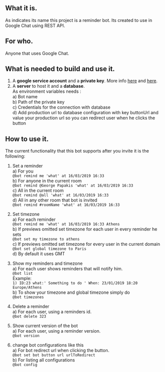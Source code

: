 ## What it is.  
   As indicates its name this project is a reminder bot. Its created to use in Google Chat using REST API. 

## For who.  
   Anyone that uses Google Chat.

## What is needed to build and use it.

   1) A **google service account** and a **private key**. More info [here](https://developers.google.com/hangouts/chat/how-tos/service-accounts) and [here](https://developers.google.com/hangouts/chat/how-tos/bots-publish).  
   2) A **server** to host it and a **database**.  
		As environment variables needs :   
		a) Bot name  
		b) Path of the private key	  
		c) Credentials for the connection with database     
		d) Add production url to database configuration with key buttonUrl and value your production url so you can redirect user when he clicks the button 
## How to use it.  
  The current functionality that this bot supports after you invite it is the following:
1)  Set a reminder  
	a) For you   
		`@bot remind me 'what' at 16/03/2019 16:33`  
	b) For anyone in the current room   
		`@bot remind @George Papakis 'what' at 16/03/2019 16:33`  
	c) All in the current room  
		`@bot remind @all 'what' at 16/03/2019 16:33`  
	d) All in any other room that bot is invited    
		`@bot remind #roomName 'what' at 16/03/2019 16:33`  
		
2) Set timezone  
	a) For each reminder   
		`@bot remind me 'what' at 16/03/2019 16:33 Athens `  
	b) If previews omitted set timezone for each user in every reminder he sets  
		`@bot set my timezone to athens`  
	c) If previews omitted set timezone for every user in the current domain  
		`@bot set global timezone to Paris`  
	d) By default it uses GMT
	
3) Show my reminders and timezone                                                                              
a) For each user shows reminders that will notify him.  
        `@bot list`       
          Example:  
         `1) ID:23 what:' Something to do ' When: 23/01/2019 18:20 Europe/Athens`  
         b) To show your timezone and global timezone simply do     
         `@bot timezones`  
4) Delete a reminder  
    a) For each user, using a reminders id.  
        `@bot delete 323 `     
5) Show current version of the bot                                  
    a) For each user, using a reminder version.  
        `@bot version`          
6) change bot configurations like this      
    a) For bot redirect url when clicking the button.      
        `@bot set bot button url urlToRedirect`         
    b) For listing all configurations           
        `@bot config`

 